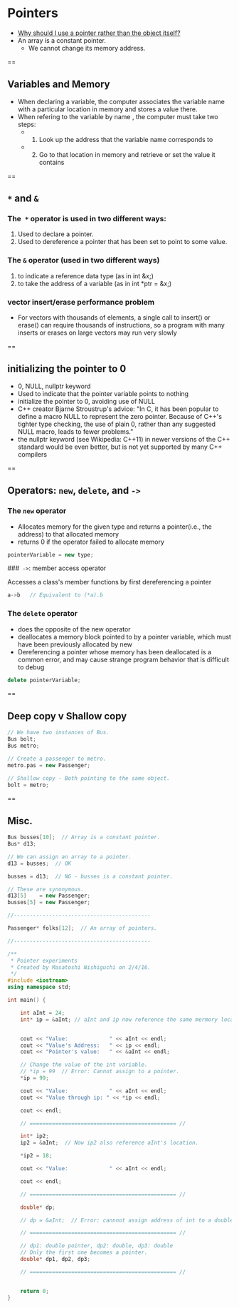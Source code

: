 # Pointers
- [Why should I use a pointer rather than the object itself?](http://stackoverflow.com/questions/22146094/why-should-i-use-a-pointer-rather-than-the-object-itself)
- An array is a constant pointer.
    - We cannot change its memory address.

==

## Variables and Memory

- When declaring a variable, the computer associates the variable name with a particular location in memory and stores a value there.
- When refering to the variable by name , the computer must take two steps:
    + 1. Look up the address that the variable name corresponds to
    + 2. Go to that location in memory and retrieve or set the value it contains

==

## `*` and `&`

### The` *` operator is used in two different ways:
1. Used to declare a pointer.
2. Used to dereference a pointer that has been set to point to some value.

### The `&` operator (used in two different ways)
1. to indicate a reference data type (as in int &x;)
2. to take the address of a variable (as in int *ptr = &x;)

### vector insert/erase performance problem

- For vectors with thousands of elements, a single call to insert() or erase() can require thousands of instructions, so a program with many inserts or erases on large vectors may run very slowly

==

## initializing the pointer to 0
- 0, NULL, nullptr keyword
- Used to indicate that the pointer variable points to nothing
- initialize the pointer to 0, avoiding use of NULL
- C++ creator Bjarne Stroustrup's advice: "In C, it has been popular to define a macro NULL to represent the zero pointer. Because of C++'s tighter type checking, the use of plain 0, rather than any suggested NULL macro, leads to fewer problems."
- the nullptr keyword (see Wikipedia: C++11) in newer versions of the C++ standard would be even better, but is not yet supported by many C++ compilers

==

## Operators: `new`, `delete`, and `->`

### The `new` operator
- Allocates memory for the given type and returns a pointer(i.e., the address) to that allocated memory
- returns 0 if the operator failed to allocate memory

```cpp
pointerVariable = new type;
```

###` ->`: member access operator

Accesses a class's member functions by first dereferencing a pointer

```cpp
a->b   // Equivalent to (*a).b
```

### The `delete` operator
- does the opposite of the new operator
- deallocates a memory block pointed to by a pointer variable, which must have been previously allocated by new
- Dereferencing a pointer whose memory has been deallocated is a common error, and may cause strange program behavior that is difficult to debug

```cpp
delete pointerVariable;
```

==

## Deep copy v Shallow copy

```cpp
// We have two instances of Bus.
Bus bolt;
Bus metro;

// Create a passenger to metro.
metro.pas = new Passenger;

// Shallow copy - Both pointing to the same object.
bolt = metro;
```

==

## Misc.

```cpp
Bus busses[10];  // Array is a constant pointer.
Bus* d13;

// We can assign an array to a pointer.
d13 = busses;  // OK

busses = d13;  // NG - busses is a constant pointer.

// These are synonymous.
d13[5]    = new Passenger;
busses[5] = new Passenger;

//-------------------------------------------

Passenger* folks[12];  // An array of pointers.

//-------------------------------------------
```

```cpp
/**
 * Pointer experiments
 * Created by Masatoshi Nishiguchi on 2/4/16.
 */
#include <iostream>
using namespace std;

int main() {

    int aInt = 24;
    int* ip = &aInt; // aInt and ip now reference the same mermory location.


    cout << "Value:             " << aInt << endl;
    cout << "Value's Address:   " << ip << endl;
    cout << "Pointer's value:   " << &aInt << endl;

    // Change the value of the int variable.
    // *ip = 99  // Error: Cannot assign to a pointer.
    *ip = 99;

    cout << "Value:             " << aInt << endl;
    cout << "Value through ip: " << *ip << endl;

    cout << endl;

    // ============================================== //

    int* ip2;
    ip2 = &aInt;  // Now ip2 also reference aInt's location.

    *ip2 = 18;

    cout << "Value:             " << aInt << endl;

    cout << endl;

    // ============================================== //

    double* dp;

    // dp = &aInt;  // Error: cannnot assign address of int to a double pointer.

    // ============================================== //

    // dp1: double pointer, dp2: double, dp3: double
    // Only the first one becomes a pointer.
    double* dp1, dp2, dp3;

    // ============================================== //


    return 0;
}
```


